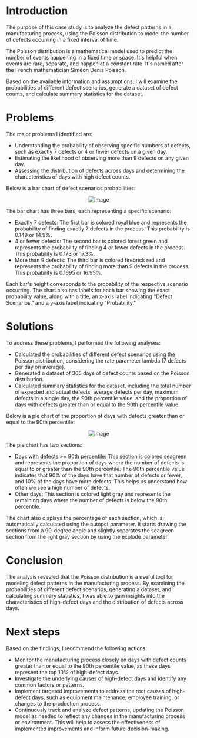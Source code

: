 # Introduction

The purpose of this case study is to analyze the defect patterns in a manufacturing process, using the Poisson distribution to model the number of defects occurring in a fixed interval of time. 

The Poisson distribution is a mathematical model used to predict the number of events happening in a fixed time or space. It's helpful when events are rare, separate, and happen at a constant rate. It's named after the French mathematician Siméon Denis Poisson.

Based on the available information and assumptions, I will examine the probabilities of different defect scenarios, generate a dataset of defect counts, and calculate summary statistics for the dataset.

# Problems

The major problems I identified are:

- Understanding the probability of observing specific numbers of defects, such as exactly 7 defects or 4 or fewer defects on a given day.
- Estimating the likelihood of observing more than 9 defects on any given day.
- Assessing the distribution of defects across days and determining the characteristics of days with high defect counts.

Below is a bar chart of defect scenarios probabilities:

<p align="center">
  <img src="https://user-images.githubusercontent.com/115745200/225316010-28ae62db-443a-491c-814c-78fb11496e39.png" alt="image">
</p>

The bar chart has three bars, each representing a specific scenario:

- Exactly 7 defects: The first bar is colored royal blue and represents the probability of finding exactly 7 defects in the process. This probability is 0.149 or 14.9%.
- 4 or fewer defects: The second bar is colored forest green and represents the probability of finding 4 or fewer defects in the process. This probability is 0.173 or 17.3%.
- More than 9 defects: The third bar is colored firebrick red and represents the probability of finding more than 9 defects in the process. This probability is 0.1695 or 16.95%.

Each bar's height corresponds to the probability of the respective scenario occurring. The chart also has labels for each bar showing the exact probability value, along with a title, an x-axis label indicating "Defect Scenarios," and a y-axis label indicating "Probability."

# Solutions

To address these problems, I performed the following analyses:

- Calculated the probabilities of different defect scenarios using the Poisson distribution, considering the rate parameter lambda (7 defects per day on average).
- Generated a dataset of 365 days of defect counts based on the Poisson distribution.
- Calculated summary statistics for the dataset, including the total number of expected and actual defects, average defects per day, maximum defects in a single day, the 90th percentile value, and the proportion of days with defects greater than or equal to the 90th percentile value.

Below is a pie chart of the proportion of days with defects greater than or equal to the 90th percentile:

<p align="center">
  <img src="https://user-images.githubusercontent.com/115745200/225316071-3767065b-9a49-4cea-b974-77296b5ad6f4.png" alt="image">
</p>

The pie chart has two sections:

- Days with defects >= 90th percentile: This section is colored seagreen and represents the proportion of days where the number of defects is equal to or greater than the 90th percentile. The 90th percentile value indicates that 90% of the days have that number of defects or fewer, and 10% of the days have more defects. This helps us understand how often we see a high number of defects.
- Other days: This section is colored light gray and represents the remaining days where the number of defects is below the 90th percentile.

The chart also displays the percentage of each section, which is automatically calculated using the autopct parameter. It starts drawing the sections from a 90-degree angle and slightly separates the seagreen section from the light gray section by using the explode parameter.

# Conclusion

The analysis revealed that the Poisson distribution is a useful tool for modeling defect patterns in the manufacturing process. By examining the probabilities of different defect scenarios, generating a dataset, and calculating summary statistics, I was able to gain insights into the characteristics of high-defect days and the distribution of defects across days.

# Next steps

Based on the findings, I recommend the following actions:

- Monitor the manufacturing process closely on days with defect counts greater than or equal to the 90th percentile value, as these days represent the top 10% of high-defect days.
- Investigate the underlying causes of high-defect days and identify any common factors or patterns.
- Implement targeted improvements to address the root causes of high-defect days, such as equipment maintenance, employee training, or changes to the production process.
- Continuously track and analyze defect patterns, updating the Poisson model as needed to reflect any changes in the manufacturing process or environment. This will help to assess the effectiveness of implemented improvements and inform future decision-making.
